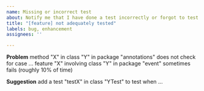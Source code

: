 ```yaml
---
name: Missing or incorrect test
about: Notify me that I have done a test incorrectly or forgot to test a feature
title: "[feature] not adequately tested"
labels: bug, enhancement
assignees: ''

---
```


**Problem**
method "X" in class "Y" in package "annotations" does not check for case ...
feature "X" involving class "Y" in package "event" sometimes fails (roughly 10% of time)

**Suggestion**
add a test "testX" in class "YTest" to test when ...
